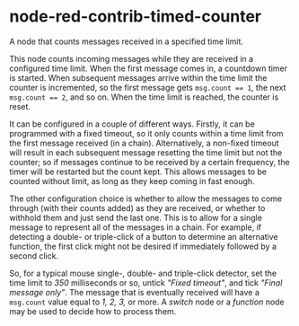 node-red-contrib-timed-counter
==============================

A node that counts messages received in a specified time limit.

This node counts incoming messages while they are received in a configured time limit. When the first message comes in, a countdown timer is started. When subsequent messages arrive within the time limit the counter is incremented, so the first message gets `msg.count == 1`, the next `msg.count == 2`, and so on. When the time limit is reached, the counter is reset.

It can be configured in a couple of different ways. Firstly, it can be programmed with a fixed timeout, so it only counts within a time limit from the first message received (in a chain). Alternatively, a non-fixed timeout will result in each subsequent message resetting the time limit but not the counter; so if messages continue to be received by a certain frequency, the timer will be restarted but the count kept. This allows messages to be counted without limit, as long as they keep coming in fast enough.

The other configuration choice is whether to allow the messages to come through (with their counts added) as they are received, or whether to withhold them and just send the last one. This is to allow for a single message to represent all of the messages in a chain. For example, if detecting a double- or triple-click of a button to determine an alternative function, the first click might not be desired if immediately followed by a second click.

So, for a typical mouse single-, double- and triple-click detector, set the time limit to _350_ milliseconds or so, untick _"Fixed timeout"_, and tick _"Final message only"_. The message that is eventually received will have a `msg.count` value equal to _1, 2, 3,_ or more. A _switch_ node or a _function_ node may be used to decide how to process them.
